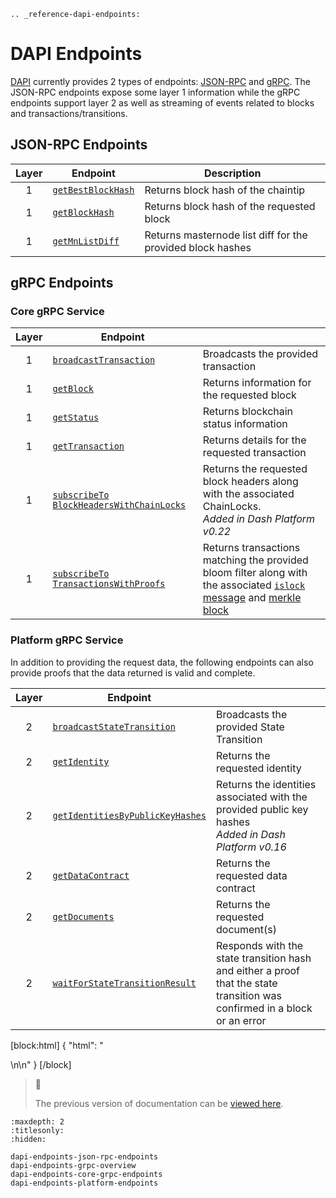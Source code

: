 ```{eval-rst}
.. _reference-dapi-endpoints:
```

# DAPI Endpoints

[DAPI](../explanations/dapi.md) currently provides 2 types of endpoints: [JSON-RPC](https://www.jsonrpc.org/) and [gRPC](https://grpc.io/docs/guides/). The JSON-RPC endpoints expose some layer 1 information while the gRPC endpoints support layer 2 as well as streaming of events related to blocks and transactions/transitions.

## JSON-RPC Endpoints

| Layer | Endpoint                                                                           | Description                                                |
| :---: | ---------------------------------------------------------------------------------- | ---------------------------------------------------------- |
|   1   | [`getBestBlockHash`](../reference/dapi-endpoints-json-rpc-endpoints.md#getbestblockhash) | Returns block hash of the chaintip                         |
|   1   | [`getBlockHash`](../reference/dapi-endpoints-json-rpc-endpoints.md#getblockhash)         | Returns block hash of the requested block                  |
|   1   | [`getMnListDiff`](../reference/dapi-endpoints-json-rpc-endpoints.md#getmnlistdiff)       | Returns masternode list diff for the provided block hashes |

## gRPC Endpoints

### Core gRPC Service

| Layer | Endpoint                                                                                                                         |                                                                                                                                                                                                                                                                                           |
| :---: | -------------------------------------------------------------------------------------------------------------------------------- | ----------------------------------------------------------------------------------------------------------------------------------------------------------------------------------------------------------------------------------------------------------------------------------------- |
|   1   | [`broadcastTransaction`](../reference/dapi-endpoints-core-grpc-endpoints.md#broadcasttransaction)                                      | Broadcasts the provided transaction                                                                                                                                                                                                                                                       |
|   1   | [`getBlock`](../reference/dapi-endpoints-core-grpc-endpoints.md#getblock)                                                              | Returns information for the requested block                                                                                                                                                                                                                                               |
|   1   | [`getStatus`](../reference/dapi-endpoints-core-grpc-endpoints.md#getstatus)                                                            | Returns blockchain status information                                                                                                                                                                                                                                                     |
|   1   | [`getTransaction`](../reference/dapi-endpoints-core-grpc-endpoints.md#gettransaction)                                                  | Returns details for the requested transaction                                                                                                                                                                                                                                             |
|   1   | [`subscribeTo` `BlockHeadersWithChainLocks`](../reference/dapi-endpoints-core-grpc-endpoints.md#subscribetoblockheaderswithchainlocks) | Returns the requested block headers along with the associated ChainLocks.<br>_Added in Dash Platform v0.22_                                                                                                                                                                               |
|   1   | [`subscribeTo` `TransactionsWithProofs`](../reference/dapi-endpoints-core-grpc-endpoints.md#subscribetotransactionswithproofs)         | Returns transactions matching the provided bloom filter along with the associated [`islock` message](https://docs.dash.org/projects/core/en/stable/docs/reference/p2p-network-instantsend-messages.html#islock) and [merkle block](https://docs.dash.org/projects/core/en/stable/docs/reference/p2p-network-data-messages.html#merkleblock) |

### Platform gRPC Service

In addition to providing the request data, the following endpoints can also provide proofs that the data returned is valid and complete.

| Layer | Endpoint                                                                                                       |                                                                                                                           |
| :---: | -------------------------------------------------------------------------------------------------------------- | ------------------------------------------------------------------------------------------------------------------------- |
|   2   | [`broadcastStateTransition`](../reference/dapi-endpoints-platform-endpoints.md#broadcaststatetransition)             | Broadcasts the provided State Transition                                                                                  |
|   2   | [`getIdentity`](../reference/dapi-endpoints-platform-endpoints.md#getidentity)                                       | Returns the requested identity                                                                                            |
|   2   | [`getIdentitiesByPublicKeyHashes`](../reference/dapi-endpoints-platform-endpoints.md#getidentitiesbypublickeyhashes) | Returns the identities associated with the provided public key hashes<br>_Added in Dash Platform v0.16_                   |
|   2   | [`getDataContract`](../reference/dapi-endpoints-platform-endpoints.md#getdatacontract)                               | Returns the requested data contract                                                                                       |
|   2   | [`getDocuments`](../reference/dapi-endpoints-platform-endpoints.md#getdocuments)                                     | Returns the requested document(s)                                                                                         |
|   2   | [`waitForStateTransitionResult`](../reference/dapi-endpoints-platform-endpoints.md#waitforstatetransitionresult)     | Responds with the state transition hash and either a proof that the state transition was confirmed in a block or an error |

[block:html]
{
  "html": "<div></div>\n<!--\nPrimarily for debugging, don't document - getConsensusParams\n-->\n<style></style>"
}
[/block]

> 📘 
> 
> The previous version of documentation can be [viewed here](https://dashplatform.readme.io/v0.23.0/docs/reference-dapi-endpoints).

```{toctree}
:maxdepth: 2
:titlesonly:
:hidden:

dapi-endpoints-json-rpc-endpoints
dapi-endpoints-grpc-overview
dapi-endpoints-core-grpc-endpoints
dapi-endpoints-platform-endpoints
```
